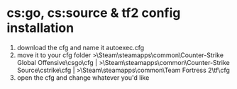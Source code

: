 # cs:go, cs:source & tf2 config installation 
1. download the cfg and name it autoexec.cfg
2. move it to your cfg folder >\Steam\steamapps\common\Counter-Strike Global Offensive\csgo\cfg | >\Steam\steamapps\common\Counter-Strike Source\cstrike\cfg | >\Steam\steamapps\common\Team Fortress 2\tf\cfg
3. open the cfg and change whatever you'd like
